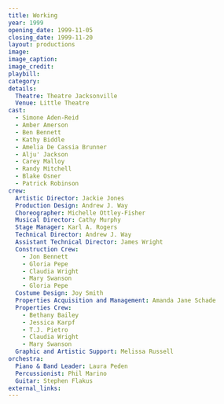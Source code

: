 ```yaml
---
title: Working
year: 1999
opening_date: 1999-11-05
closing_date: 1999-11-20
layout: productions
image:
image_caption:
image_credit:
playbill: 
category: 
details:
  Theatre: Theatre Jacksonville
  Venue: Little Theatre
cast:
  - Simone Aden-Reid
  - Amber Amerson
  - Ben Bennett
  - Kathy Biddle
  - Amelia De Cassia Brunner
  - Alju' Jackson
  - Carey Malloy
  - Randy Mitchell
  - Blake Osner
  - Patrick Robinson
crew:
  Artistic Director: Jackie Jones
  Production Design: Andrew J. Way
  Choreographer: Michelle Ottley-Fisher
  Musical Director: Cathy Murphy
  Stage Manager: Karl A. Rogers
  Technical Director: Andrew J. Way
  Assistant Technical Director: James Wright
  Construction Crew:
    - Jon Bennett
    - Gloria Pepe
    - Claudia Wright
    - Mary Swanson
    - Gloria Pepe
  Costume Design: Joy Smith
  Properties Acquisition and Management: Amanda Jane Schade
  Properties Crew:
    - Bethany Bailey
    - Jessica Karpf
    - T.J. Pietro
    - Claudia Wright
    - Mary Swanson
  Graphic and Artistic Support: Melissa Russell
orchestra:
  Piano & Band Leader: Laura Peden
  Percussionist: Phil Marino
  Guitar: Stephen Flakus
external_links:
---
```


